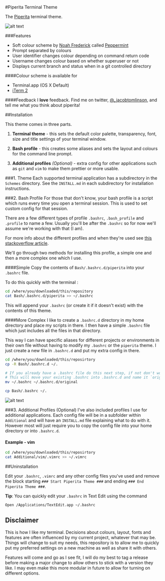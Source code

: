 #Piperita Terminal Theme

The [Piperita](http://www.jacobtomlinson.co.uk/2013/10/17/mac-os-x-terminal-theme-piperita/) terminal theme.

![alt text](http://www.jacobtomlinson.co.uk/wp-content/uploads/2013/10/terminal.png "Piperita")

###Features
* Soft colour scheme by [Noah Frederick](http://noahfrederick.com/) called [Peppermint](http://noahfrederick.com/blog/2011/lion-terminal-theme-peppermint/)
* Prompt separated by colours
* User identifier changes colour depending on command return code
* Username changes colour based on whether superuser or not
* Displays current branch and status when in a git controlled directory

####Colour scheme is available for
* Terminal.app (OS X Default)
* [iTerm 2](http://www.iterm2.com/)

####Feedback
I __love__ feedback. Find me on twitter, [@_jacobtomlinson](https://www.twitter.com/_jacobtomlinson), and tell me what you think about piperita!

##Installation

This theme comes in three parts.

 1. **Terminal theme** - this sets the default color palette, transparency, font, size and title settings of your terminal window.

 1. **Bash profile** - this creates some aliases and sets the layout and colours for the command line prompt.

 1. **Additional profiles** *(Optional)* - extra config for other applications such as `git` and `vim` to make them prettier or more usable.


###1. Theme
Each supported terminal application has a subdirectory in the `Schemes` directory. See the `INSTALL.md` in each subdirectory for installation instructions.

###2. Bash Profile
For those that don't know, your bash profile is a script which runs every time you open a terminal session.
This is used to set custom config for that session.

There are a few different types of profile `.bashrc`, `.bash_profile` and `.profile` to name a few.
Usually you'll be after the `.bashrc` so for now we'll assume we're working with that (I am).

For more info about the different profiles and when they're used see [this stackoverflow article](http://stackoverflow.com/questions/415403/whats-the-difference-between-bashrc-bash-profile-and-environment).

We'll go through two methods for installing this profile, a simple one and then a more complex one which I use.

####Simple
Copy the contents of `Bash/.bashrc.d/piperita` into your `.bashrc` file.

To do this quickly with the terminal :
```bash
cd /where/you/downloaded/this/repository
cat Bash/.bashrc.d/piperita >> ~/.bashrc
```

This will append your `.bashrc` (or create it if it doesn't exist) with the contents of this theme.

####More Complex
I like to create a `.bashrc.d` directory in my home directory and place my scripts in there.
I then have a simple `.bashrc` file which just includes all the files in that directory.

This way I can have specific aliases for different projects or environments in their own file without having to modify my `.bashrc` or the `piperita` theme.
I just create a new file in `.bashrc.d` and put my extra config in there.


```bash
cd /where/you/downloaded/this/reposirtory
cp -R Bash/.bashrc.d ~/.

# If you already have a .bashrc file do this next step, if not don't worry.
# This will move your existing .bashrc into .bashrc.d and name it `original`
mv ~/.bashrc ~/.bashrc.d/original

cp Bash/.bashrc ~/.
```

![alt text](http://www.jacobtomlinson.co.uk/wp-content/uploads/2013/10/rootprompt.png "Root Prompt")

###3. Additional Profiles (Optional)
I've also included profiles I use for additional applications. Each config file will be in a subfolder within `Additional` and will have an `INSTALL.md` file explaining what to do with it.
However most will just require you to copy the config file into your home directory or into `.bashrc.d`.

#### Example - vim
```bash
cd /where/you/downloaded/this/reposirtory
cat Additional/vim/.vimrc >> ~/.vimrc
```

##Uninstallation

Edit your `.bashrc`, `.vimrc` and any other config files you've used and remove the block starting `### Start Piperita Theme ###` and ending `### End Piperita Theme ###`.

__Tip__: You can quickly edit your `.bashrc` in Text Edit using the command

```bash
Open /Applications/TextEdit.app ~/.bashrc
```

## Disclaimer
This is how I like my terminal. Decisions about colours, layout, fonts and features are often influenced by my current project, whatever that may be. Things will change to suit my needs, this repository is to allow me to quickly put my preferred settings on a new machine as well as share it with others.

Features will come and go as I see fit, I will do my best to tag a release before making a major change to allow others to stick with a version they like. I may even make this more modular in future to allow for turning on different options.
